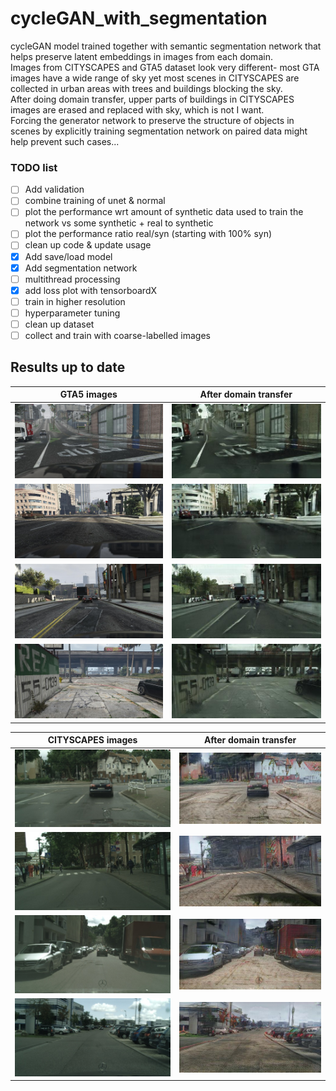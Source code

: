 # cycleGAN_with_segmentation

cycleGAN model trained together with semantic segmentation network that helps preserve latent embeddings in images from each domain.  
Images from CITYSCAPES and GTA5 dataset look very different- most GTA images have a wide range of sky yet most scenes in CITYSCAPES are collected in urban areas with trees and buildings blocking the sky.  
After doing domain transfer, upper parts of buildings in CITYSCAPES images are erased and replaced with sky, which is not I want.  
Forcing the generator network to preserve the structure of objects in scenes by explicitly training segmentation network on paired data might help prevent such cases...  

### TODO list
- [ ] Add validation
- [ ] combine training of unet & normal
- [ ] plot the performance wrt amount of synthetic data used to train the network vs some synthetic + real to synthetic
- [ ] plot the performance ratio real/syn (starting with 100% syn)
- [ ] clean up code & update usage
- [x] Add save/load model
- [x] Add segmentation network
- [ ] multithread processing
- [x] add loss plot with tensorboardX
- [ ] train in higher resolution
- [ ] hyperparameter tuning
- [ ] clean up dataset
- [ ] collect and train with coarse-labelled images

## Results up to date
GTA5 images            |   After domain transfer
:-------------------------:|:-------------------------:
![](logs/testB/030_00628.jpg)  |  ![](logs/BA/030_00628.jpg) 
![](logs/testB/044_00134.jpg)  |  ![](logs/BA/044_00134.jpg)
![](logs/testB/051_01024.jpg)  |  ![](logs/BA/051_01024.jpg)
![](logs/testB/068_02196.jpg)  |  ![](logs/BA/068_02196.jpg)


CITYSCAPES images      |   After domain transfer
:-------------------------:|:-------------------------:
![](logs/testA/bochum_000000_000885_leftImg8bit.jpg) | ![](logs/AB/bochum_000000_000885_leftImg8bit.jpg) 
![](logs/testA/munster_000062_000019_leftImg8bit.jpg) | ![](logs/AB/munster_000062_000019_leftImg8bit.jpg) 
![](logs/testA/stuttgart_000153_000019_leftImg8bit.jpg) | ![](logs/AB/stuttgart_000153_000019_leftImg8bit.jpg) 
![](logs/testA/ulm_000088_000019_leftImg8bit.jpg) | ![](logs/AB/ulm_000088_000019_leftImg8bit.jpg) 


